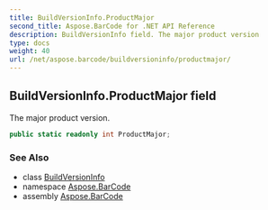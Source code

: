 ```yaml
---
title: BuildVersionInfo.ProductMajor
second_title: Aspose.BarCode for .NET API Reference
description: BuildVersionInfo field. The major product version
type: docs
weight: 40
url: /net/aspose.barcode/buildversioninfo/productmajor/
---
```

## BuildVersionInfo.ProductMajor field

The major product version.

```csharp
public static readonly int ProductMajor;
```

### See Also

* class [BuildVersionInfo](../)
* namespace [Aspose.BarCode](../../../aspose.barcode/)
* assembly [Aspose.BarCode](../../../)


